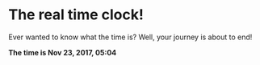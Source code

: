 # The real time clock!

Ever wanted to know what the time is? Well, your journey is about to end!

**The time is Nov 23, 2017, 05:04**
